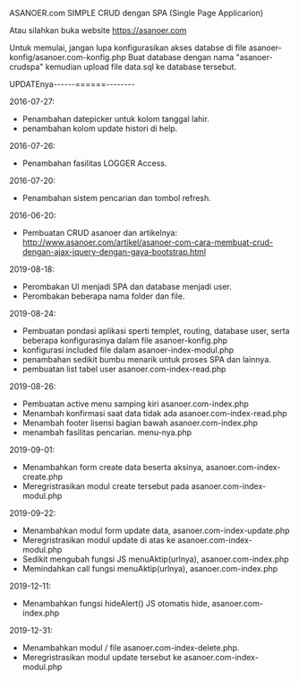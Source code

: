 ASANOER.com SIMPLE CRUD dengan SPA (Single Page Applicarion)

Atau silahkan buka website https://asanoer.com

Untuk memulai, jangan lupa konfigurasikan akses databse di file asanoer-konfig/asanoer.com-konfig.php
Buat database dengan nama "asanoer-crudspa" kemudian upload file data.sql ke database tersebut.

UPDATEnya------======--------

2016-07-27:
- Penambahan datepicker untuk kolom tanggal lahir.
- penambahan kolom update histori di help.

2016-07-26:
- Penambahan fasilitas LOGGER Access.

2016-07-20:
- Penambahan sistem pencarian dan tombol refresh.

2016-06-20:
- Pembuatan CRUD asanoer dan artikelnya:
http://www.asanoer.com/artikel/asanoer-com-cara-membuat-crud-dengan-ajax-jquery-dengan-gaya-bootstrap.html

2019-08-18:
- Perombakan UI menjadi SPA dan database menjadi user.
- Perombakan beberapa nama folder dan file.

2019-08-24:
- Pembuatan pondasi aplikasi sperti templet, routing, database user, serta beberapa konfigurasinya dalam file asanoer-konfig.php
- konfigurasi included file dalam asanoer-index-modul.php
- penambahan sedikit bumbu menarik untuk proses SPA dan lainnya.
- pembuatan list tabel user asanoer.com-index-read.php

2019-08-26:
- Pembuatan active menu samping kiri asanoer.com-index.php
- Menambah konfirmasi saat data tidak ada asanoer.com-index-read.php
- Menambah footer lisensi bagian bawah asanoer.com-index.php
- menambah fasilitas pencarian. menu-nya.php

2019-09-01:
- Menambahkan form create data beserta aksinya, asanoer.com-index-create.php
- Meregristrasikan modul create tersebut pada asanoer.com-index-modul.php

2019-09-22:
- Menambahkan modul form update data, asanoer.com-index-update.php
- Meregristrasikan modul update di atas ke asanoer.com-index-modul.php
- Sedikit mengubah fungsi JS menuAktip(urlnya), asanoer.com-index.php
- Memindahkan call fungsi menuAktip(urlnya), asanoer.com-index.php

2019-12-11:
- Menambahkan fungsi hideAlert() JS otomatis hide, asanoer.com-index.php

2019-12-31:
- Menambahkan modul / file asanoer.com-index-delete.php.
- Meregristrasikan modul update tersebut ke asanoer.com-index-modul.php
